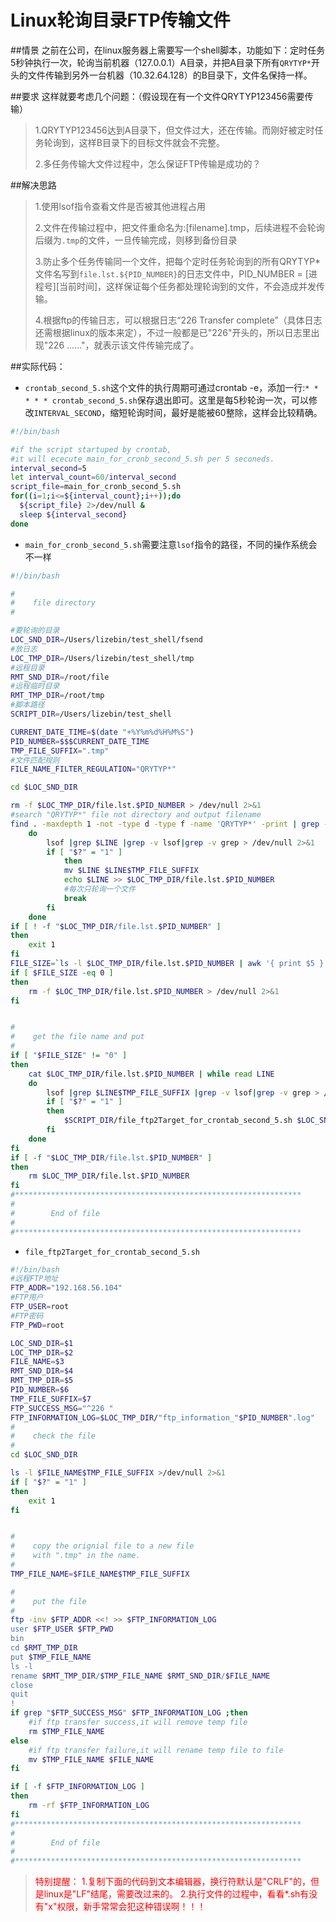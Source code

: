# Linux轮询目录FTP传输文件

##情景
之前在公司，在linux服务器上需要写一个shell脚本，功能如下：定时任务5秒钟执行一次，轮询当前机器（127.0.0.1）A目录，并把A目录下所有`QRYTYP*`开头的文件传输到另外一台机器（10.32.64.128）的B目录下，文件名保持一样。

##要求
这样就要考虑几个问题：（假设现在有一个文件QRYTYP123456需要传输）
>1.QRYTYP123456达到A目录下，但文件过大，还在传输。而刚好被定时任务轮询到，这样B目录下的目标文件就会不完整。
>
>2.多任务传输大文件过程中，怎么保证FTP传输是成功的？

##解决思路
>1.使用lsof指令查看文件是否被其他进程占用
>
>2.文件在传输过程中，把文件重命名为:[filename].tmp，后续进程不会轮询后缀为`.tmp`的文件，一旦传输完成，则移到备份目录
>
>3.防止多个任务传输同一个文件，把每个定时任务轮询到的所有QRYTYP*文件名写到`file.lst.${PID_NUMBER}`的日志文件中，PID_NUMBER = [进程号][当前时间]，这样保证每个任务都处理轮询到的文件，不会造成并发传输。
>
>4.根据ftp的传输日志，可以根据日志“226 Transfer complete”（具体日志还需根据linux的版本来定），不过一般都是已"226"开头的，所以日志里出现"226 ......"，就表示该文件传输完成了。

##实际代码：
* `crontab_second_5.sh`这个文件的执行周期可通过crontab -e，添加一行:`* * * * * crontab_second_5.sh`保存退出即可。这里是每5秒轮询一次，可以修改`INTERVAL_SECOND`，缩短轮询时间，最好是能被60整除，这样会比较精确。

```bash
#!/bin/bash

#if the script startuped by crontab,
#it will ececute main_for_cronb_second_5.sh per 5 seconeds.
interval_second=5
let interval_count=60/interval_second
script_file=main_for_cronb_second_5.sh
for((i=1;i<=${interval_count};i++));do
  ${script_file} 2>/dev/null &
  sleep ${interval_second}
done
```

* `main_for_cronb_second_5.sh`需要注意`lsof`指令的路径，不同的操作系统会不一样

```bash
#!/bin/bash

#
#    file directory
#

#要轮询的目录
LOC_SND_DIR=/Users/lizebin/test_shell/fsend
#放日志
LOC_TMP_DIR=/Users/lizebin/test_shell/tmp
#远程目录
RMT_SND_DIR=/root/file
#远程临时目录
RMT_TMP_DIR=/root/tmp
#脚本路径
SCRIPT_DIR=/Users/lizebin/test_shell

CURRENT_DATE_TIME=$(date "+%Y%m%d%H%M%S")
PID_NUMBER=$$$CURRENT_DATE_TIME
TMP_FILE_SUFFIX=".tmp"
#文件匹配规则
FILE_NAME_FILTER_REGULATION="QRYTYP*"

cd $LOC_SND_DIR

rm -f $LOC_TMP_DIR/file.lst.$PID_NUMBER > /dev/null 2>&1
#search "QRYTYP*" file not directory and output filename
find . -maxdepth 1 -not -type d -type f -name 'QRYTYP*' -print | grep -v '.tmp'$ | while read LINE
    do
        lsof |grep $LINE |grep -v lsof|grep -v grep > /dev/null 2>&1
        if [ "$?" = "1" ]
    		then
            mv $LINE $LINE$TMP_FILE_SUFFIX
            echo $LINE >> $LOC_TMP_DIR/file.lst.$PID_NUMBER
            #每次只轮询一个文件
            break
        fi
    done
if [ ! -f "$LOC_TMP_DIR/file.lst.$PID_NUMBER" ]
then
    exit 1
fi
FILE_SIZE=`ls -l $LOC_TMP_DIR/file.lst.$PID_NUMBER | awk '{ print $5 }'`
if [ $FILE_SIZE -eq 0 ]
then
    rm -f $LOC_TMP_DIR/file.lst.$PID_NUMBER > /dev/null 2>&1
fi


#
#    get the file name and put
#
if [ "$FILE_SIZE" != "0" ]
then
    cat $LOC_TMP_DIR/file.lst.$PID_NUMBER | while read LINE
    do
        lsof |grep $LINE$TMP_FILE_SUFFIX |grep -v lsof|grep -v grep > /dev/null 2>&1
        if [ "$?" = "1" ]
        then
            $SCRIPT_DIR/file_ftp2Target_for_crontab_second_5.sh $LOC_SND_DIR $LOC_TMP_DIR $LINE $RMT_SND_DIR $RMT_TMP_DIR $PID_NUMBER $TMP_FILE_SUFFIX
        fi
    done
fi
if [ -f "$LOC_TMP_DIR/file.lst.$PID_NUMBER" ]
then
    rm $LOC_TMP_DIR/file.lst.$PID_NUMBER
fi
#****************************************************************
#
#        End of file
#
#****************************************************************
```
* `file_ftp2Target_for_crontab_second_5.sh`

```bash
#!/bin/bash
#远程FTP地址
FTP_ADDR="192.168.56.104"
#FTP用户
FTP_USER=root
#FTP密码
FTP_PWD=root

LOC_SND_DIR=$1
LOC_TMP_DIR=$2
FILE_NAME=$3
RMT_SND_DIR=$4
RMT_TMP_DIR=$5
PID_NUMBER=$6
TMP_FILE_SUFFIX=$7
FTP_SUCCESS_MSG="^226 "
FTP_INFORMATION_LOG=$LOC_TMP_DIR/"ftp_information_"$PID_NUMBER".log"
#
#    check the file
#
cd $LOC_SND_DIR

ls -l $FILE_NAME$TMP_FILE_SUFFIX >/dev/null 2>&1
if [ "$?" = "1" ]
then
    exit 1
fi


#
#    copy the orignial file to a new file
#    with ".tmp" in the name.
#
TMP_FILE_NAME=$FILE_NAME$TMP_FILE_SUFFIX

#
#    put the file
#
ftp -inv $FTP_ADDR <<! >> $FTP_INFORMATION_LOG
user $FTP_USER $FTP_PWD
bin
cd $RMT_TMP_DIR
put $TMP_FILE_NAME
ls -l
rename $RMT_TMP_DIR/$TMP_FILE_NAME $RMT_SND_DIR/$FILE_NAME
close
quit
!
if grep "$FTP_SUCCESS_MSG" $FTP_INFORMATION_LOG ;then
    #if ftp transfer success,it will remove temp file
    rm $TMP_FILE_NAME
else
    #if ftp transfer failure,it will rename temp file to file
    mv $TMP_FILE_NAME $FILE_NAME
fi

if [ -f $FTP_INFORMATION_LOG ]
then
    rm -rf $FTP_INFORMATION_LOG
fi
#****************************************************************
#
#        End of file
#
#****************************************************************
```
> <font style="color:red">特别提醒：
> 1.复制下面的代码到文本编辑器，换行符默认是"CRLF"的，但是linux是"LF"结尾，需要改过来的。
> 2.执行文件的过程中，看看*.sh有没有"x"权限，新手常常会犯这种错误啊！！！</font>

